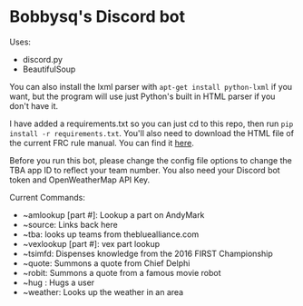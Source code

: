 # Bobbysq's Discord bot

Uses:

* discord.py
* BeautifulSoup  

You can also install the lxml parser with `apt-get install python-lxml` if you want, but the program will use just Python's built in HTML parser if you don't have it.

I have added a requirements.txt so you can just cd to this repo, then run `pip install -r requirements.txt`. You'll also need to download the HTML file of the current FRC rule manual. You can find it [here](https://firstfrc.blob.core.windows.net/frc2019/Manual/HTML/2019FRCGameSeasonManual.htm).

Before you run this bot, please change the config file options to change the TBA app ID to reflect your team number. You also need your Discord bot token and OpenWeatherMap API Key.

Current Commands:

* ~amlookup [part #]: Lookup a part on AndyMark
* ~source: Links back here
* ~tba: looks up teams from thebluealliance.com
* ~vexlookup [part #]: vex part lookup
* ~tsimfd: Dispenses knowledge from the 2016 FIRST Championship
* ~quote: Summons a quote from Chief Delphi
* ~robit: Summons a quote from a famous movie robot
* ~hug : Hugs a user
* ~weather: Looks up the weather in an area

